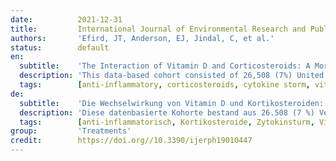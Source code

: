 ```yaml
---
date:          2021-12-31
title:         International Journal of Environmental Research and Public Health
authors:       'Efird, JT, Anderson, EJ, Jindal, C, et al.'
status:        default
en:
  subtitle:    'The Interaction of Vitamin D and Corticosteroids: A Mortality Analysis of 26,508 Veterans Who Tested Positive for SARS-CoV-2'
  description: 'This data-based cohort consisted of 26,508 (7%) United States veterans out of the 399,290 who tested positive for SARS-CoV-2 from 1 March to 10 September 2020. We aimed to assess the interaction of post-index vitamin D (Vit D) and corticosteroid (CRT) use on 30-day mortality among hospitalized and non-hospitalized patients with coronavirus disease 2019 (COVID-19). Combination Vit D and CRT drug use was assessed according to four multinomial pairs (−|+, −|−, +|+, +|−). Respective categorical effects were computed on a log-binomial scale as adjusted relative risk (aRR). Approximately 6% of veterans who tested positive for SARS-CoV-2 died within 30 days of their index date. Among hospitalized patients, a significantly decreased aRR was observed for the use of Vit D in the absence of CRTs relative to patients who received CRTs but not Vit D. Among patients receiving systemically administered CRTs (e.g., dexamethasone), the use of Vit D was associated with fewer deaths in hospitalized patients compared with non-hospitalized patients. Evaluating the effect of modification of these compounds in the context of hospitalization may aid in the management of COVID-19 and provide a better understanding of the pathophysiological mechanisms underlying this and future infectious disease outbreaks. '
  tags:        [anti-inflammatory, corticosteroids, cytokine storm, vitamin D, veterans]
de:
  subtitle:    'Die Wechselwirkung von Vitamin D und Kortikosteroiden: Eine Mortalitätsanalyse von 26.508 Veteranen, die positiv auf SARS-CoV-2 getestet wurden'
  description: 'Diese datenbasierte Kohorte bestand aus 26.508 (7 %) Veteranen aus den Vereinigten Staaten, die zwischen dem 1. März und dem 10. September 2020 positiv auf SARS-CoV-2 getestet wurden. Unser Ziel war es, die Wechselwirkung zwischen der Verwendung von Vitamin D (Vit D) und Kortikosteroiden (CRT) nach dem Index auf die 30-Tage-Mortalität bei hospitalisierten und nicht-hospitalisierten Patienten mit Coronavirus-Erkrankung 2019 (COVID-19) zu bewerten. Die kombinierte Einnahme von Vit D und CRT-Medikamenten wurde anhand von vier multinomialen Paaren (-|+, -|-, +|+, +|-) bewertet. Die jeweiligen kategorialen Effekte wurden auf einer log-binomialen Skala als bereinigtes relatives Risiko (aRR) berechnet. Ungefähr 6 % der Veteranen, die positiv auf SARS-CoV-2 getestet wurden, starben innerhalb von 30 Tagen nach ihrem Indexdatum. Bei den hospitalisierten Patienten wurde ein signifikant niedrigeres aRR für die Verwendung von Vit D ohne CRTs im Vergleich zu Patienten beobachtet, die CRTs, aber kein Vit D erhielten. Bei Patienten, die systemisch verabreichte CRTs (z. B. Dexamethason) erhielten, war die Verwendung von Vit D mit weniger Todesfällen bei hospitalisierten Patienten im Vergleich zu nicht-hospitalisierten Patienten verbunden. Die Bewertung der Auswirkungen einer Änderung dieser Verbindungen im Zusammenhang mit einem Krankenhausaufenthalt könnte bei der Behandlung von COVID-19 hilfreich sein und ein besseres Verständnis der pathophysiologischen Mechanismen ermöglichen, die diesem und zukünftigen Ausbrüchen von Infektionskrankheiten zugrunde liegen.' 
  tags:        [anti-inflammatorisch, Kortikosteroide, Zytokinsturm, Vitamin D, Veteranen]
group:         'Treatments'
credit:        https://doi.org//10.3390/ijerph19010447
---
```

